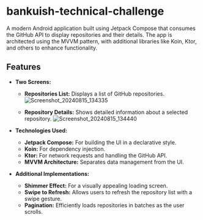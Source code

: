 # bankuish-technical-challenge

A modern Android application built using Jetpack Compose that consumes the GitHub API to display repositories and their details. The app is architected using the MVVM pattern, with additional libraries like Koin, Ktor, and others to enhance functionality.

## Features

- **Two Screens:**
    - **Repositories List:** Displays a list of GitHub repositories.
 ![Screenshot_20240815_134335](https://github.com/user-attachments/assets/ef39352b-1811-41a1-bbc0-ef2f094ca337)

    - **Repository Details:** Shows detailed information about a selected repository.
 ![Screenshot_20240815_134440](https://github.com/user-attachments/assets/702923eb-854b-4e36-9347-9b4c4eb44bcf)


- **Technologies Used:**
    - **Jetpack Compose:** For building the UI in a declarative style.
    - **Koin:** For dependency injection.
    - **Ktor:** For network requests and handling the GitHub API.
    - **MVVM Architecture:** Separates data management from the UI.

- **Additional Implementations:**
    - **Shimmer Effect:** For a visually appealing loading screen.
    - **Swipe to Refresh:** Allows users to refresh the repository list with a swipe gesture.
    - **Pagination:** Efficiently loads repositories in batches as the user scrolls.
